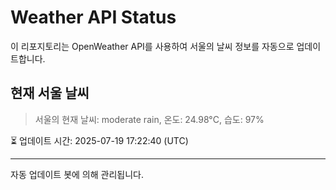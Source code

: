 
# Weather API Status

이 리포지토리는 OpenWeather API를 사용하여 서울의 날씨 정보를 자동으로 업데이트합니다.

## 현재 서울 날씨
> 서울의 현재 날씨: moderate rain, 온도: 24.98°C, 습도: 97%

⏳ 업데이트 시간: 2025-07-19 17:22:40 (UTC)

---
자동 업데이트 봇에 의해 관리됩니다.
